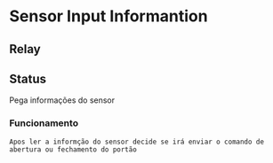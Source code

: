 # Sensor Input Informantion

## Relay 

## Status
 Pega informações do sensor
### Funcionamento
    Apos ler a informção do sensor decide se irá enviar o comando de abertura ou fechamento do portão
